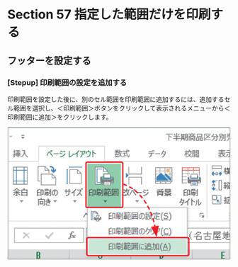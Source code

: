 # Section 57 指定した範囲だけを印刷する

## フッターを設定する

### [Stepup] 印刷範囲の設定を追加する

印刷範囲を設定した後に、別のセル範囲を印刷範囲に追加するには、追加するセル範囲を選択し、＜印刷範囲＞ボタンをクリックして表示されるメニューから＜印刷範囲に追加＞をクリックします。

![stepup](003.png)
